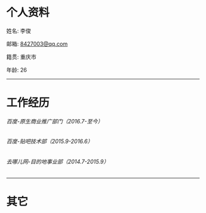 # 个人资料

姓名: 李俊

邮箱: 8427003@qq.com

籍贯: 重庆市

年龄: 26

---

# 工作经历

###### 百度-原生商业推广部门（2016.7-至今）

###### 百度-贴吧技术部（2015.9-2016.6）

###### 去哪儿网-目的地事业部（2014.7-2015.9）

---

# 其它


